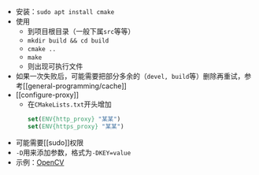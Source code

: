 - 安装：`sudo apt install cmake`
- 使用
  - 到项目根目录（一般下属`src`等等）
  - `mkdir build && cd build`
  - `cmake ..`
  - `make`
  - 则出现可执行文件
- 如果一次失败后，可能需要把部分多余的（`devel, build`等）删除再重试，参考[[general-programming/cache]]
- [[configure-proxy]]
  - 在`CMakeLists.txt`开头增加
    ```cmake
    set(ENV{http_proxy} "某某")
    set(ENV{https_proxy} "某某")
    ```
- 可能需要[[sudo]]权限
- `-D`用来添加参数，格式为`-DKEY=value`
- 示例：[OpenCV](https://docs.opencv.org/4.2.0/d7/d9f/tutorial_linux_install.html)